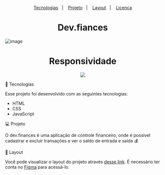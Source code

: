 <p align="center">
  <a href="#-tecnologias">Tecnologias</a>&nbsp;&nbsp;&nbsp;|&nbsp;&nbsp;&nbsp;
  <a href="#-projeto">Projeto</a>&nbsp;&nbsp;&nbsp;|&nbsp;&nbsp;&nbsp;
  <a href="#-layout">Layout</a>&nbsp;&nbsp;&nbsp;|&nbsp;&nbsp;&nbsp;
  <a href="#memo-licença">Licença</a>
</p>

<h1 align="center">Dev.fiances</h1>

![image](https://user-images.githubusercontent.com/75588037/131756260-ccb60c9d-c57e-4b2d-9d40-bb56f85b2ecb.png)

<h1 align="center">Responsividade</h1>

<p align="center"><img src="https://user-images.githubusercontent.com/75588037/131756468-6541e6c8-f0d1-4a77-9b53-dd0323a6ded5.png"></p>


🚀 Tecnologias

Esse projeto foi desenvolvido com as seguintes tecnologias:

- HTML
- CSS
- JavaScript

💻 Projeto

O dev.finances é uma aplicação de controle financeiro, onde é possível cadastrar e excluir transações e ver o saldo de entrada e saída 💰

🔖 Layout

Você pode visualizar o layout do projeto através [desse link](https://www.figma.com/file/7Vu9DzUaCZIV4nibzkjgB4/dev.finance%24-Maratona-Discover). É necessário ter conta no [Figma](https://figma.com) para acessá-lo.
